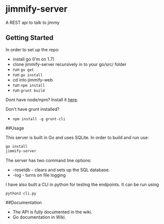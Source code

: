 # jimmify-server
A REST api to talk to jimmy

## Getting Started

In order to set up the repo:
* install go (I'm on 1.7)
* clone jimmify-server recursively in to your go/src/ folder
* run ```go get```
* run ```go install```
* cd into jimmify-web
* run ```npm install```
* run ```grunt build```

Dont have node/npm? Install it [here](https://nodejs.org/en/).

Don't have grunt installed?

* ```npm install -g grunt-cli```

##Usage

This server is built in Go and uses SQLite. In order to build and run use:

```bash
go install
jimmify-server
```

The server has two command line options:
* -resetdb - clears and sets up the SQL database.
* -log - turns on file logging

I have also built a CLI in python for testing the endpoints. It can be run using

```bash
python3 cli.py
```

##Documentation
* The API is fully documented in the wiki.
* Go documentation in Wiki.
